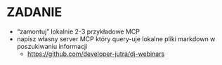 # ZADANIE

- “zamontuj” lokalnie 2-3 przykładowe MCP
- napisz własny server MCP który query-uje lokalne pliki markdown w poszukiwaniu informacji
    - https://github.com/developer-jutra/dj-webinars
